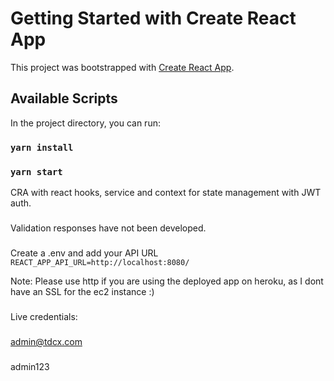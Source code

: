 # Getting Started with Create React App

This project was bootstrapped with [Create React App](https://github.com/facebook/create-react-app).

## Available Scripts

In the project directory, you can run:

### `yarn install`
### `yarn start`

CRA with react hooks, service and context for state management with JWT auth.
###
Validation responses have not been developed.
###

Create a .env and add your API URL
`REACT_APP_API_URL=http://localhost:8080/`

Note: Please use http if you are using the deployed app on heroku, as I dont have an SSL for the ec2 instance :)
###
Live credentials:
###
admin@tdcx.com
###
admin123
